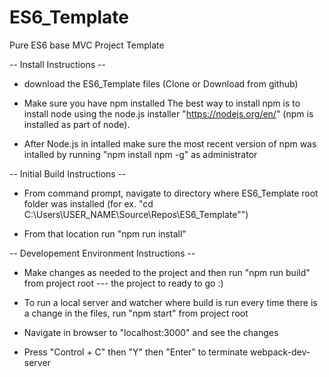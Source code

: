 # ES6_Template
Pure ES6 base MVC Project Template


-- Install Instructions --

* download the ES6_Template files (Clone or Download from github)

* Make sure you have npm installed
The best way to install npm is to install node using the node.js installer "https://nodejs.org/en/" (npm is installed as part of node).

* After Node.js in intalled make sure the most recent version of npm was intalled by running "npm install npm -g" as administrator


-- Initial Build Instructions --

* From command prompt, navigate to directory where ES6_Template root folder was installed (for ex. "cd C:\Users\USER_NAME\Source\Repos\ES6_Template"")

* From that location run "npm run install"


-- Developement Environment Instructions --

* Make changes as needed to the project and then run "npm run build" from project root --- the project to ready to go :)

* To run a local server and watcher where build is run every time there is a change in the files, run "npm start" from project root

* Navigate in browser to "localhost:3000" and see the changes

* Press "Control + C" then "Y" then "Enter" to terminate webpack-dev-server
